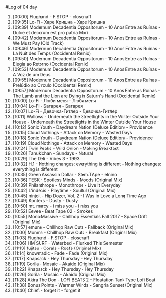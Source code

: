 #Log of 04 day

1. [00:00] Flughand - F.STOP - closenaff
1. [09:35] Lo-Fi - Харе Кришна - Харе Кришна
1. [09:39] Modernum Decadentia Oppositorum - 10 Anos Entre as Ruínas - Dulce et decorum est pro patria Mori
1. [09:42] Modernum Decadentia Oppositorum - 10 Anos Entre as Ruínas - We Must Pay (Old Track)
1. [09:46] Modernum Decadentia Oppositorum - 10 Anos Entre as Ruínas - La Nuit des Temps (Occidental Remix)
1. [09:50] Modernum Decadentia Oppositorum - 10 Anos Entre as Ruínas - Elegia ao Retorno (Occidental Remix)
1. [09:53] Modernum Decadentia Oppositorum - 10 Anos Entre as Ruínas - A Voz de um Deus
1. [09:55] Modernum Decadentia Oppositorum - 10 Anos Entre as Ruínas - Prelúdio ao Círculo (Occidental Remix)
1. [09:57] Modernum Decadentia Oppositorum - 10 Anos Entre as Ruínas - The Lamb and the Lion are Dying in Saturn's Hand (Occidental Remix)
1. [10:00] Lo-Fi - Люби меня - Люби меня
1. [10:04] Lo-Fi - Батарея - Батарея
1. [10:07] Lo-Fi - Девочка-Гитлер - Девочка-Гитлер
1. [10:11] Wallows - Underneath the Streetlights in the Winter Outside Your House - Underneath the Streetlights in the Winter Outside Your House
1. [10:12] Sonic Youth - Daydream Nation (Deluxe Edition) - Providence
1. [10:15] Cloud Nothings - Attack on Memory - Wasted Days
1. [10:18] Sonic Youth - Daydream Nation (Deluxe Edition) - Providence
1. [10:19] Cloud Nothings - Attack on Memory - Wasted Days
1. [10:24] Twin Peaks - Wild Onion - Making Breakfast
1. [10:26] Tanukichan - Sundays - Natural
1. [10:29] The Deli - Vibes 3 - 1993
1. [10:32] H.1 - Nothing changes: everything is different - Nothing changes: everything is different
1. [10:35] Green Assassin Dollar - Stem.​TΔpe - elnino
1. [10:36] TESK - Spotless Minds - Moods (Original Mix)
1. [10:39] Philanthrope - Monothrope - Live It Everyday
1. [10:42] L'indécis - Playtime - Soulful (Original Mix)
1. [10:45] ninjoi. - Hip Dozer, Vol. 2 - I Was in Love a Long Time Ago
1. [10:49] Konteks - Dusty - Dusty
1. [10:50] mt. marcy - i miss you - i miss you
1. [10:52] Eevee - Beat Tape 02 - Smokes
1. [10:55] Mono:Massive - Chillhop Essentials Fall 2017 - Space Drift (Original Mix)
1. [10:57] emune - Chillhop Raw Cuts - Fallback (Original Mix)
1. [11:00] Monma - Chillhop Raw Cuts - Breakfast (Original Mix)
1. [11:03] Flughand - F.STOP - closenaff
1. [11:06] HM SURF - Waterbed - Flunked This Semester
1. [11:13] fujitsu - Corals - Reefs (Original Mix)
1. [11:14] knowmadic - Fade - Fade (Original Mix)
1. [11:17] Knapsack - Hey Thursday - Hey Thursday
1. [11:19] Gorila - Mosaic - Akaido (Original Mix)
1. [11:22] Knapsack - Hey Thursday - Hey Thursday
1. [11:26] Gorila - Mosaic - Akaido (Original Mix)
1. [11:28] Akira The Don - LOFI BEATS 2 - Floatation Tank Type Lofi Beat
1. [11:38] Bonus Points - Warmer Winds - Sangria Sunset (Original Mix)
1. [11:40] Chief. - forget it - forget it
